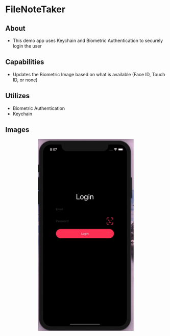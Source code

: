 # FileNoteTaker

## About
- This demo app uses Keychain and Biometric Authentication to securely login the user

## Capabilities
- Updates the Biometric Image based on what is available (Face ID, Touch ID, or none)
## Utilizes
- Biometric Authentication
- Keychain

## Images

<p align="center">
  <img src="https://github.com/colintmurphy/SecureLogin/blob/main/gifs/ezgif.com-gif-maker.gif" height="600" />
</p>
